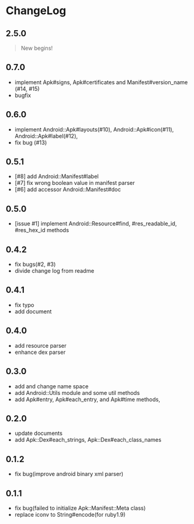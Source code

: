 # ChangeLog

## 2.5.0

> New begins!
## 0.7.0

* implement Apk#signs, Apk#certificates and Manifest#version_name (#14, #15)
* bugfix

## 0.6.0

* implement Android::Apk#layouts(#10), Android::Apk#icon(#11), Android::Apk#label(#12),
* fix bug (#13)

## 0.5.1

* [#8] add Android::Manifest#label
* [#7] fix wrong boolean value in manifest parser
* [#6] add accessor Android::Manifest#doc

## 0.5.0

* [issue #1] implement Android::Resource#find, #res_readable_id, #res_hex_id methods

## 0.4.2

* fix bugs(#2, #3)
* divide change log from readme

## 0.4.1

* fix typo
* add document

## 0.4.0

* add resource parser
* enhance dex parser

## 0.3.0

* add and change name space
* add Android::Utils module and some util methods
* add Apk#entry, Apk#each_entry, and Apk#time methods,

## 0.2.0

* update documents
* add Apk::Dex#each_strings, Apk::Dex#each_class_names

## 0.1.2

* fix bug(improve android binary xml parser)

## 0.1.1

* fix bug(failed to initialize Apk::Manifest::Meta class)
* replace iconv to String#encode(for ruby1.9)

